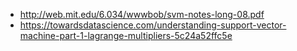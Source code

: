 - <http://web.mit.edu/6.034/wwwbob/svm-notes-long-08.pdf>
- <https://towardsdatascience.com/understanding-support-vector-machine-part-1-lagrange-multipliers-5c24a52ffc5e>
